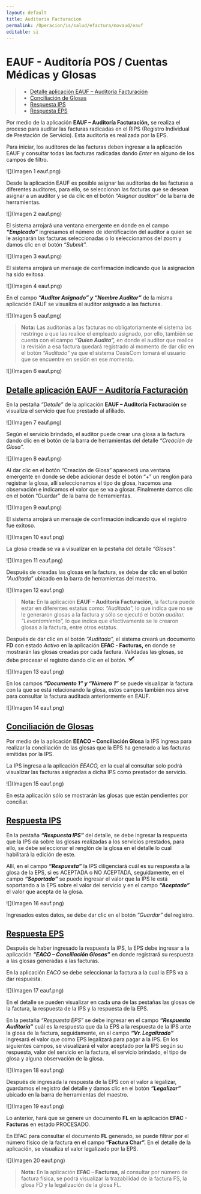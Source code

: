 ```yaml
---
layout: default
title: Auditoria Facturacion
permalink: /Operacion/is/salud/efactura/movaud/eauf  
editable: si
---
```


# EAUF - Auditoría POS / Cuentas Médicas y Glosas 

> + [Detalle aplicación EAUF – Auditoría Facturación](http://docs.oasiscom.com/Operacion/is/salud/efactura/movaud/eauf#detalle-aplicación-eauf---auditoría-facturación)
> + [Conciliación de Glosas](http://docs.oasiscom.com/Operacion/is/salud/efactura/movaud/eauf#conciliación-de-glosas)
> + [Respuesta IPS](http://docs.oasiscom.com/Operacion/is/salud/efactura/movaud/eauf#respuesta-ips)
> + [Respuesta EPS](http://docs.oasiscom.com/Operacion/is/salud/efactura/movaud/eauf#respuesta-eps)


Por medio de la aplicación **EAUF – Auditoría Facturación,** se realiza el proceso para auditar las facturas radicadas en el RIPS (Registro Individual de Prestación de Servicio). Esta auditoría es realizada por la EPS.

Para iniciar, los auditores de las facturas deben ingresar a la aplicación EAUF y consultar todas las facturas radicadas dando *Enter* en alguno de los campos de filtro.

![](Imagen 1 eauf.png)  

Desde la aplicación EAUF es posible asignar las auditorías de las facturas a diferentes auditores, para ello, se seleccionan las facturas que se desean asignar a un auditor y se da clic en el botón *“Asignar auditor”* de la barra de herramientas.

![](Imagen 2 eauf.png)  

El sistema arrojará una ventana emergente en donde en el campo **_“Empleado”_** ingresamos el número de identificación del auditor a quien se le asignarán las facturas seleccionadas o lo seleccionamos del zoom y damos clic en el botón *“Submit”.*

![](Imagen 3 eauf.png)

El sistema arrojará un mensaje de confirmación indicando que la asignación ha sido exitosa.

![](Imagen 4 eauf.png)

En el campo **_“Auditor Asignado” y “Nombre Auditor”_** de la misma aplicación EAUF se visualiza el auditor asignado a las facturas.

![](Imagen 5 eauf.png)

>**Nota:** Las auditorías a las facturas no obligatoriamente el sistema las restringe a que las realice el empleado asignado, por ello, también se cuenta con el campo **_“Quien Audita”,_** en donde el auditor que realice la revisión a esa factura quedará registrado al momento de dar clic en el botón *“Auditado”* ya que el sistema OasisCom tomará el usuario que se encuentre en sesión en ese momento.

![](Imagen 6 eauf.png)

## [Detalle aplicación EAUF – Auditoría Facturación](http://docs.oasiscom.com/Operacion/is/salud/efactura/movaud/eauf#detalle-aplicación-eauf---auditoría-facturación)

En la pestaña *“Detalle”* de la aplicación **EAUF – Auditoría Facturación** se visualiza el servicio que fue prestado al afiliado.

![](Imagen 7 eauf.png)

Según el servicio brindado, el auditor puede crear una glosa a la factura dando clic en el botón de la barra de herramientas del detalle *“Creación de Glosa”.*

![](Imagen 8 eauf.png)

Al dar clic en el botón “Creación de Glosa” aparecerá una ventana emergente en donde se debe adicionar desde el botón “+” un renglón para registrar la glosa, allí seleccionamos el tipo de glosa, hacemos una observación e indicamos el valor que se va a glosar. Finalmente damos clic en el botón “Guardar” de la barra de herramientas.

![](Imagen 9 eauf.png)

El sistema arrojará un mensaje de confirmación indicando que el registro fue exitoso. 

![](Imagen 10 eauf.png)

La glosa creada se va a visualizar en la pestaña del detalle *“Glosas”.*

![](Imagen 11 eauf.png)

Después de creadas las glosas en la factura, se debe dar clic en el botón *“Auditada”* ubicado en la barra de herramientas del maestro. 

![](Imagen 12 eauf.png)

>**Nota:** En la aplicación **EAUF – Auditoría Facturación,** la factura puede estar en diferentes estatus como: *“Auditada”,* lo que indica que no se le generaron glosas a la factura y sólo se ejecutó el botón *auditar. “Levantamiento”,* lo que indica que efectivamente se le crearon glosas a la factura, entre otros estatus. 

Después de dar clic en el botón *“Auditada”,* el sistema creará un documento **FD** con estado *Activo* en la aplicación **EFAC - Facturas,** en donde se mostrarán las glosas creadas por cada factura. Validadas las glosas, se debe procesar el registro dando clic en el botón. ![](Visto.png)

![](Imagen 13 eauf.png)

En los campos **_“Documento 1” y “Número 1”_** se puede visualizar la factura con la que se está relacionando la glosa, estos campos también nos sirve para consultar la factura auditada anteriormente en EAUF.

![](Imagen 14 eauf.png)

## [Conciliación de Glosas](http://docs.oasiscom.com/Operacion/is/salud/efactura/movaud/eauf#conciliación-de-glosas)

Por medio de la aplicación **EEACO – Conciliación Glosa** la IPS ingresa para realizar la conciliación de las glosas que la EPS ha generado a las facturas emitidas por la IPS.

La IPS ingresa a la aplicación *EEACO,* en la cual al consultar solo podrá visualizar las facturas asignadas a dicha IPS como prestador de servicio.

![](Imagen 15 eauf.png)

En esta aplicación sólo se mostrarán las glosas que están pendientes por conciliar.

## [Respuesta IPS](http://docs.oasiscom.com/Operacion/is/salud/efactura/movaud/eauf#respuesta-ips)

En la pestaña **_“Respuesta IPS”_** del detalle, se debe ingresar la respuesta que la IPS da sobre las glosas realizadas a los servicios prestados, para ello, se debe seleccionar el renglón de la glosa en el detalle lo cual habilitará la edición de este. 

Allí, en el campo **_“Respuesta”_** la IPS diligenciará cuál es su respuesta a la glosa de la EPS, si es ACEPTADA o NO ACEPTADA, seguidamente, en el campo **_“Soportado”_** se puede ingresar el valor que la IPS le está soportando a la EPS sobre el valor del servicio y en el campo **_“Aceptado”_** el valor que acepta de la glosa.

![](Imagen 16 eauf.png)

Ingresados estos datos, se debe dar clic en el botón *“Guardar”* del registro.

## [Respuesta EPS](http://docs.oasiscom.com/Operacion/is/salud/efactura/movaud/eauf#respuesta-eps)

Después de haber ingresado la respuesta la IPS, la EPS debe ingresar a la aplicación **_“EACO – Conciliación Glosas”_** en donde registrará su respuesta a las glosas generadas a las facturas.

En la aplicación *EACO* se debe seleccionar la factura a la cual la EPS va a dar respuesta.

![](Imagen 17 eauf.png)

En el detalle se pueden visualizar en cada una de las pestañas las glosas de la factura, la respuesta de la IPS y la respuesta de la EPS.

En la pestaña *“Respuesta EPS”* se debe ingresar en el campo **_“Respuesta Auditoría”_** cuál es la respuesta que da la EPS a la respuesta de la IPS ante la glosa de la factura, seguidamente, en el campo **_“Vr. Legalizado”_** ingresará el valor que como EPS legalizará para pagar a la IPS. En los siguientes campos, se visualizará el valor aceptado por la IPS según su respuesta, valor del servicio en la factura, el servicio brindado, el tipo de glosa y alguna observación de la glosa.

![](Imagen 18 eauf.png)

Después de ingresada la respuesta de la EPS con el valor a legalizar, guardamos el registro del detalle y damos clic en el botón **_“Legalizar”_** ubicado en la barra de herramientas del maestro. 

![](Imagen 19 eauf.png)

Lo anterior, hará que se genere un documento **FL** en la aplicación **EFAC - Facturas** en estado PROCESADO.

En EFAC para consultar el documento **FL** generado, se puede filtrar por el número físico de la factura en el campo **“Factura Char”.** En el detalle de la aplicación, se visualiza el valor legalizado por la EPS.

![](Imagen 20 eauf.png)

>**Nota:** En la aplicación **EFAC – Facturas,** al consultar por número de factura física, se podrá visualizar la trazabilidad de la factura FS, la glosa FD y la legalización de la glosa FL.




